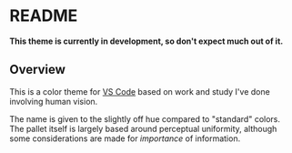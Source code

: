 # README

**This theme is currently in development, so don't expect much out of it.**

## Overview

This is a color theme for [VS Code](https://code.visualstudio.com/) based on work and study I've done involving human vision.

The name is given to the slightly off hue compared to "standard" colors. The pallet itself is largely based around perceptual uniformity, although some considerations are made for _importance_ of information.
